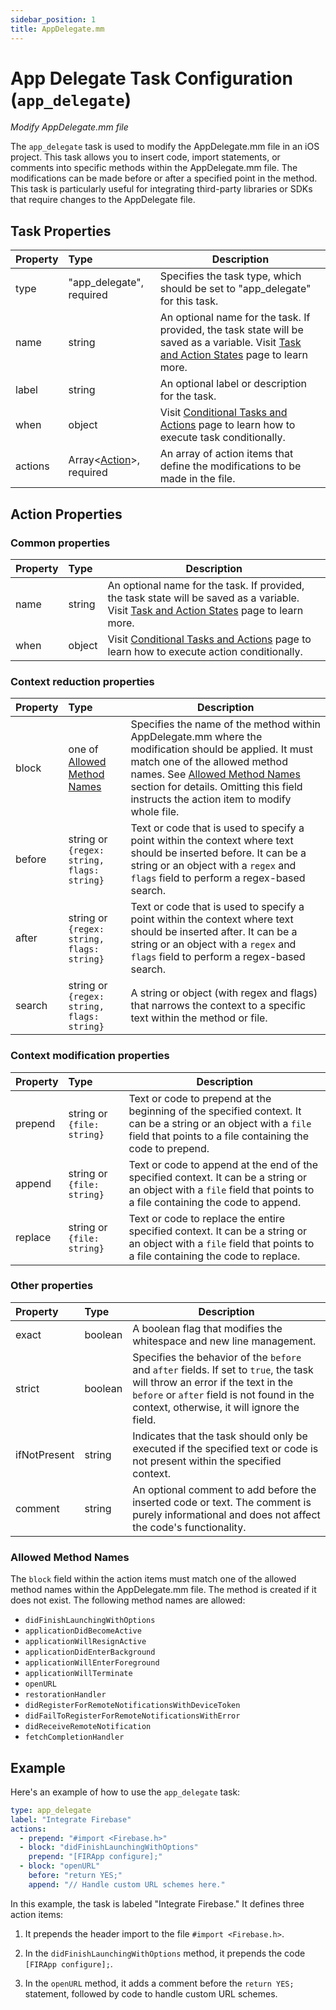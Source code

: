 ```yaml
---
sidebar_position: 1
title: AppDelegate.mm
---
```

# App Delegate Task Configuration (`app_delegate`)
_Modify AppDelegate.mm file_

The `app_delegate` task is used to modify the AppDelegate.mm file in an iOS project. This task allows you to insert code, import statements, or comments into specific methods within the AppDelegate.mm file. The modifications can be made before or after a specified point in the method. This task is particularly useful for integrating third-party libraries or SDKs that require changes to the AppDelegate file.

## Task Properties

| Property | Type                                            | Description                                                                                                                                                  |
|:---------|:------------------------------------------------|--------------------------------------------------------------------------------------------------------------------------------------------------------------|
| type     | "app_delegate", required                        | Specifies the task type, which should be set to "app_delegate" for this task.                                                                                |
| name     | string                                          | An optional name for the task. If provided, the task state will be saved as a variable. Visit [Task and Action States](../guides/states) page to learn more. |
| label    | string                                          | An optional label or description for the task.                                                                                                               |
| when     | object                                          | Visit [Conditional Tasks and Actions](../guides/when) page to learn how to execute task conditionally.                                                       |
| actions  | Array\<[Action](#action-properties)\>, required | An array of action items that define the modifications to be made in the file.                                                                               |

## Action Properties

### Common properties

| Property   | Type                                       | Description                                                                                                                                                                                             |
|:-----------|:-------------------------------------------|---------------------------------------------------------------------------------------------------------------------------------------------------------------------------------------------------------|
| name       | string                                     | An optional name for the task. If provided, the task state will be saved as a variable. Visit [Task and Action States](../guides/states) page to learn more.                                            |
| when       | object                                     | Visit [Conditional Tasks and Actions](../guides/when)  page to learn how to execute action conditionally.                                                                                               |

### Context reduction properties

| Property | Type                                                 | Description                                                                                                                                                                                                                                                                                |
|:---------|:-----------------------------------------------------|--------------------------------------------------------------------------------------------------------------------------------------------------------------------------------------------------------------------------------------------------------------------------------------------|
| block    | one of [Allowed Method Names](#allowed-method-names) | Specifies the name of the method within AppDelegate.mm where the modification should be applied. It must match one of the allowed method names. See [Allowed Method Names](#allowed-method-names) section for details. Omitting this field instructs the action item to modify whole file. |
| before   | string or `{regex: string, flags: string}`           | Text or code that is used to specify a point within the context where text should be inserted before. It can be a string or an object with a `regex` and `flags` field to perform a regex-based search.                                                                                    |
| after    | string or `{regex: string, flags: string}`           | Text or code that is used to specify a point within the context where text should be inserted after. It can be a string or an object with a `regex` and `flags` field to perform a regex-based search.                                                                                     |
| search   | string or `{regex: string, flags: string}`           | A string or object (with regex and flags) that narrows the context to a specific text within the method or file.                                                                                                                                                                           |

### Context modification properties

| Property  | Type                       | Description                                                                                                                                                                  |
|:----------|:---------------------------|------------------------------------------------------------------------------------------------------------------------------------------------------------------------------|
| prepend   | string or `{file: string}` | Text or code to prepend at the beginning of the specified context. It can be a string or an object with a `file` field that points to a file containing the code to prepend. |
| append    | string or `{file: string}` | Text or code to append at the end of the specified context. It can be a string or an object with a `file` field that points to a file containing the code to append.         |
| replace   | string or `{file: string}` | Text or code to replace the entire specified context. It can be a string or an object with a `file` field that points to a file containing the code to replace.              |

### Other properties

| Property       | Type    | Description                                                                                                                                                                                                                                   |
|:---------------|:--------|-----------------------------------------------------------------------------------------------------------------------------------------------------------------------------------------------------------------------------------------------|
| exact          | boolean | A boolean flag that modifies the whitespace and new line management.                                                                                                                                                                          |
| strict         | boolean | Specifies the behavior of the `before` and `after` fields. If set to `true`, the task will throw an error if the text in the `before` or `after` field is not found in the context, otherwise, it will ignore the field.                      |
| ifNotPresent   | string  | Indicates that the task should only be executed if the specified text or code is not present within the specified context.                                                                                                                    |
| comment        | string  | An optional comment to add before the inserted code or text. The comment is purely informational and does not affect the code's functionality.                                                                                                |

### Allowed Method Names

The `block` field within the action items must match one of the allowed method names within the AppDelegate.mm file. The method is created if it does not exist. The following method names are allowed:

-   `didFinishLaunchingWithOptions`
-   `applicationDidBecomeActive`
-   `applicationWillResignActive`
-   `applicationDidEnterBackground`
-   `applicationWillEnterForeground`
-   `applicationWillTerminate`
-   `openURL`
-   `restorationHandler`
-   `didRegisterForRemoteNotificationsWithDeviceToken`
-   `didFailToRegisterForRemoteNotificationsWithError`
-   `didReceiveRemoteNotification`
-   `fetchCompletionHandler`

## Example

Here's an example of how to use the `app_delegate` task:

```yaml
type: app_delegate
label: "Integrate Firebase"
actions:
  - prepend: "#import <Firebase.h>"
  - block: "didFinishLaunchingWithOptions"
    prepend: "[FIRApp configure];"
  - block: "openURL"
    before: "return YES;"
    append: "// Handle custom URL schemes here."
```

In this example, the task is labeled "Integrate Firebase." It defines three action items:

1.  It prepends the header import to the file `#import <Firebase.h>`.

2.  In the `didFinishLaunchingWithOptions` method, it prepends the code `[FIRApp configure];`.

3.  In the `openURL` method, it adds a comment before the `return YES;` statement, followed by code to handle custom URL schemes.
